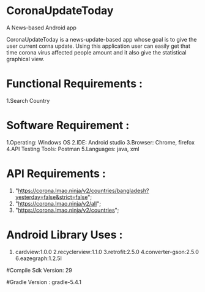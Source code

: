 # CoronaUpdateToday
A News-based Android app

CoronaUpdateToday is a news-update-based app whose goal is to give the user current corna update.
Using this application user can easily get that time corona virus affected people amount and it also 
give the statistical graphical view. 

# Functional Requirements :
1.Search Country

# Software Requirement :
1.Operating: Windows OS
2.IDE: Android studio
3.Browser: Chrome, firefox
4.API Testing Tools: Postman 
5.Languages: java, xml

# API Requirements :
1. "https://corona.lmao.ninja/v2/countries/bangladesh?yesterday=false&strict=false";
1. "https://corona.lmao.ninja/v2/all";
1. "https://corona.lmao.ninja/v2/countries";

# Android Library Uses :
1. cardview:1.0.0
2.recyclerview:1.1.0
3.retrofit:2.5.0
4.converter-gson:2.5.0
6.eazegraph:1.2.5l


#Compile Sdk Version: 29

#Gradle Version : gradle-5.4.1
